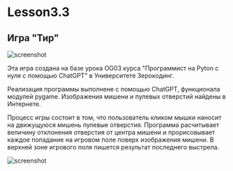 # Lesson3.3

## Игра "Тир"

![screenshot](screenshot.jpg)


Эта игра создана на базе урока OG03 курса 
"Программист на Pyton с нуля с помощью ChatGPT"
 в Университете Зерокодинг.

Реализация программы выполнене с помощью ChatGPT, 
функционала модулей pygame. Изображения мишени и 
пулевых отверстий найдены в Интернете.

Процесс игры состоит в том, что пользователь кликом 
мышки наносит на движущуюся мишень пулевые отверстия.
Программа расчитывает величину отклонения отверстия 
от центра мишени и прорисовывает каждое попадание
на игровом поле поверх изображения мишени. В верхней
зоне игрового поля пишется результат последнего выстрела.

![screenshot](screenshot.jpg)



